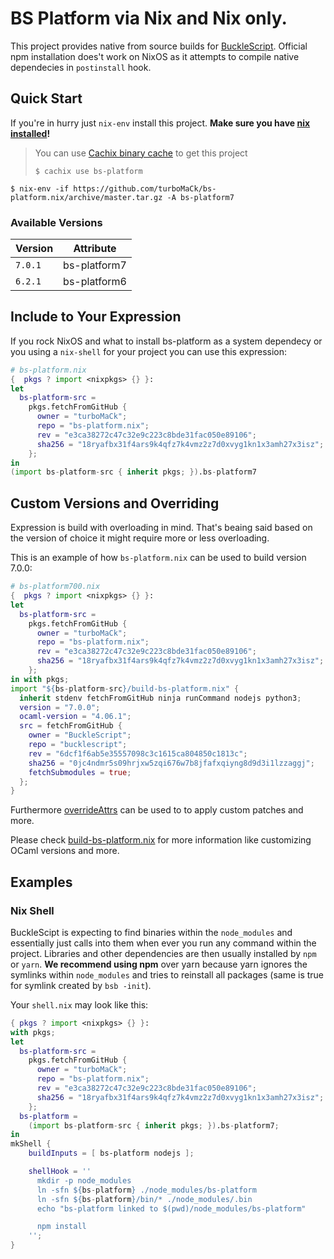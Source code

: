 # BS Platform via Nix and Nix only.

This project provides native from source builds for [BuckleScript](https://github.com/bucklescript/bucklescript).
Official npm installation does't work on NixOS as it attempts to compile native dependecies in `postinstall` hook.

## Quick Start

If you're in hurry just `nix-env` install this project.
**Make sure you have [nix installed](https://nixos.org/nix/)!**

> You can use [Cachix binary cache](https://bs-platform.cachix.org/) to get this project
> ```
> $ cachix use bs-platform
> ```

```
$ nix-env -if https://github.com/turboMaCk/bs-platform.nix/archive/master.tar.gz -A bs-platform7
```

### Available Versions

| Version | Attribute    |
| ------- | ------------ |
| `7.0.1` | bs-platform7 |
| `6.2.1` | bs-platform6 |

## Include to Your Expression

If you rock NixOS and what to install bs-platform as a system dependecy
or you using a `nix-shell` for your project you can use this expression:

```nix
# bs-platform.nix
{  pkgs ? import <nixpkgs> {} }:
let
  bs-platform-src =
    pkgs.fetchFromGitHub {
      owner = "turboMaCk";
      repo = "bs-platform.nix";
      rev = "e3ca38272c47c32e9c223c8bde31fac050e89106";
      sha256 = "18ryafbx31f4ars9k4qfz7k4vmz2z7d0xvyg1kn1x3amh27x3isz";
    };
in
(import bs-platform-src { inherit pkgs; }).bs-platform7
```

## Custom Versions and Overriding

Expression is build with overloading in mind. That's beaing said based on the
version of choice it might require more or less overloading.

This is an example of how `bs-platform.nix` can be used to build
version 7.0.0:

```nix
# bs-platform700.nix
{  pkgs ? import <nixpkgs> {} }:
let
  bs-platform-src =
    pkgs.fetchFromGitHub {
      owner = "turboMaCk";
      repo = "bs-platform.nix";
      rev = "e3ca38272c47c32e9c223c8bde31fac050e89106";
      sha256 = "18ryafbx31f4ars9k4qfz7k4vmz2z7d0xvyg1kn1x3amh27x3isz";
    };
in with pkgs;
import "${bs-platform-src}/build-bs-platform.nix" {
  inherit stdenv fetchFromGitHub ninja runCommand nodejs python3;
  version = "7.0.0";
  ocaml-version = "4.06.1";
  src = fetchFromGitHub {
    owner = "BuckleScript";
    repo = "bucklescript";
    rev = "6dcf1f6ab5e35557098c3c1615ca804850c1813c";
    sha256 = "0jc4ndmr5s09hrjxw5zqi676w7b8jfafxqiyng8d9d3i1lzzaggj";
    fetchSubmodules = true;
  };
}
```
Furthermore [overrideAttrs](https://nixos.org/nixpkgs/manual/#sec-pkg-overrideAttrs)
can be used to to apply custom patches and more.

Please check [build-bs-platform.nix](build-bs-platform.nix) for more information
like customizing OCaml versions and more.

## Examples

### Nix Shell

BuckleScipt is expecting to find binaries within the `node_modules` and essentially just calls into
them when ever you run any command within the project.
Libraries and other dependencies are then usually installed by `npm` or `yarn`.
**We recommend using npm** over yarn because yarn ignores the symlinks within `node_modules` and
tries to reinstall all packages (same is true for symlink created by `bsb -init`).

Your `shell.nix` may look like this:

```nix
{ pkgs ? import <nixpkgs> {} }:
with pkgs;
let
  bs-platform-src =
    pkgs.fetchFromGitHub {
      owner = "turboMaCk";
      repo = "bs-platform.nix";
      rev = "e3ca38272c47c32e9c223c8bde31fac050e89106";
      sha256 = "18ryafbx31f4ars9k4qfz7k4vmz2z7d0xvyg1kn1x3amh27x3isz";
    };
  bs-platform =
    (import bs-platform-src { inherit pkgs; }).bs-platform7;
in
mkShell {
    buildInputs = [ bs-platform nodejs ];

    shellHook = ''
      mkdir -p node_modules
      ln -sfn ${bs-platform} ./node_modules/bs-platform
      ln -sfn ${bs-platform}/bin/* ./node_modules/.bin
      echo "bs-platform linked to $(pwd)/node_modules/bs-platform"

      npm install
    '';
}
```
